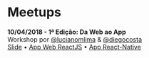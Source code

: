 # Meetups
**10/04/2018 - 1ª Edição: Da Web ao App**  
Workshop por [@lucianomlima](https://github.com/lucianomlima) & [@diegocosta](https://github.com/diegocosta)  
[Slide](http://slides.com/lucianolima/workshop-react/fullscreen) • [App Web ReactJS](https://github.com/ReactSSA/meetup1-web) • [App React-Native](https://github.com/ReactSSA/meetup1-app)
